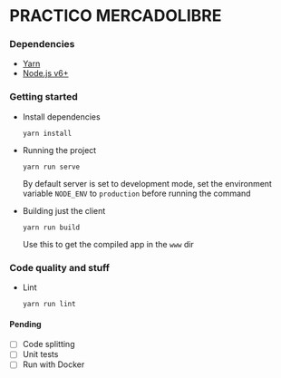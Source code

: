 # PRACTICO MERCADOLIBRE

### Dependencies

- [Yarn](https://yarnpkg.com)
- [Node.js v6+](https://nodejs.org)


### Getting started

- Install dependencies
    ```
    yarn install
    ```

- Running the project
    ```
    yarn run serve
    ```
    By default server is set to development mode, set the environment variable
    `NODE_ENV` to `production` before running the command

- Building just the client
    ```
    yarn run build
    ```
    Use this to get the compiled app in the `www` dir


### Code quality and stuff

- Lint
    ```
    yarn run lint
    ```


#### Pending
- [ ] Code splitting
- [ ] Unit tests
- [ ] Run with Docker
